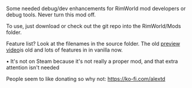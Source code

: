 Some needed debug/dev enhancements for RimWorld mod developers or debug tools. Never turn this mod off.

To use, just download or check out the git repo into the RimWorld/Mods folder.

Feature list? Look at the filenames in the source folder. The old [preview video](https://youtu.be/LxXEgy8U6z4)is old and lots of features in in vanilla now.

• It's not on Steam because it's not really a proper mod, and that extra attention isn't needed

People seem to like donating so why not: https://ko-fi.com/alextd
